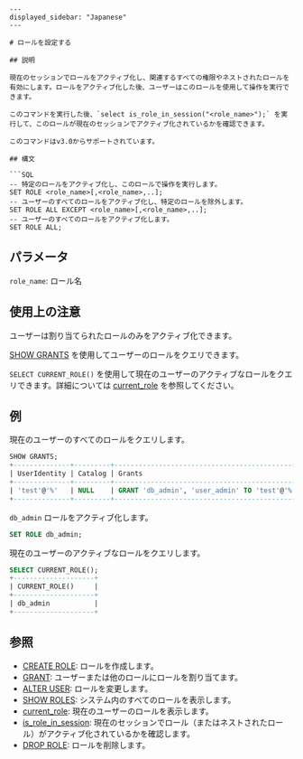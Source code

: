 ```
---
displayed_sidebar: "Japanese"
---

# ロールを設定する

## 説明

現在のセッションでロールをアクティブ化し、関連するすべての権限やネストされたロールを有効にします。ロールをアクティブ化した後、ユーザーはこのロールを使用して操作を実行できます。

このコマンドを実行した後、`select is_role_in_session("<role_name>");` を実行して、このロールが現在のセッションでアクティブ化されているかを確認できます。

このコマンドはv3.0からサポートされています。

## 構文

```SQL
-- 特定のロールをアクティブ化し、このロールで操作を実行します。
SET ROLE <role_name>[,<role_name>,..];
-- ユーザーのすべてのロールをアクティブ化し、特定のロールを除外します。
SET ROLE ALL EXCEPT <role_name>[,<role_name>,..]; 
-- ユーザーのすべてのロールをアクティブ化します。
SET ROLE ALL;
```

## パラメータ

`role_name`: ロール名

## 使用上の注意

ユーザーは割り当てられたロールのみをアクティブ化できます。

[SHOW GRANTS](./SHOW_GRANTS.md) を使用してユーザーのロールをクエリできます。

`SELECT CURRENT_ROLE()` を使用して現在のユーザーのアクティブなロールをクエリできます。詳細については [current_role](../../sql-functions/utility-functions/current_role.md) を参照してください。

## 例

現在のユーザーのすべてのロールをクエリします。

```SQL
SHOW GRANTS;
+--------------+---------+----------------------------------------------+
| UserIdentity | Catalog | Grants                                       |
+--------------+---------+----------------------------------------------+
| 'test'@'%'   | NULL    | GRANT 'db_admin', 'user_admin' TO 'test'@'%' |
+--------------+---------+----------------------------------------------+
```

`db_admin` ロールをアクティブ化します。

```SQL
SET ROLE db_admin;
```

現在のユーザーのアクティブなロールをクエリします。

```SQL
SELECT CURRENT_ROLE();
+--------------------+
| CURRENT_ROLE()     |
+--------------------+
| db_admin           |
+--------------------+
```

## 参照

- [CREATE ROLE](CREATE_ROLE.md): ロールを作成します。
- [GRANT](GRANT.md): ユーザーまたは他のロールにロールを割り当てます。
- [ALTER USER](ALTER_USER.md): ロールを変更します。
- [SHOW ROLES](SHOW_ROLES.md): システム内のすべてのロールを表示します。
- [current_role](../../sql-functions/utility-functions/current_role.md): 現在のユーザーのロールを表示します。
- [is_role_in_session](../../sql-functions/utility-functions/is_role_in_session.md): 現在のセッションでロール（またはネストされたロール）がアクティブ化されているかを確認します。
- [DROP ROLE](DROP_ROLE.md): ロールを削除します。
```